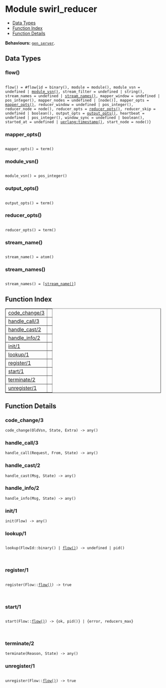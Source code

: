 

# Module swirl_reducer #
* [Data Types](#types)
* [Function Index](#index)
* [Function Details](#functions)

__Behaviours:__ [`gen_server`](gen_server.md).

<a name="types"></a>

## Data Types ##




### <a name="type-flow">flow()</a> ###


<pre><code>
flow() = #flow{id = binary(), module = module(), module_vsn = undefined | <a href="#type-module_vsn">module_vsn()</a>, stream_filter = undefined | string(), stream_names = undefined | <a href="#type-stream_names">stream_names()</a>, mapper_window = undefined | pos_integer(), mapper_nodes = undefined | [node()], mapper_opts = <a href="#type-mapper_opts">mapper_opts()</a>, reducer_window = undefined | pos_integer(), reducer_node = node(), reducer_opts = <a href="#type-reducer_opts">reducer_opts()</a>, reducer_skip = undefined | boolean(), output_opts = <a href="#type-output_opts">output_opts()</a>, heartbeat = undefined | pos_integer(), window_sync = undefined | boolean(), started_at = undefined | <a href="uerlang.md#type-timestamp">uerlang:timestamp()</a>, start_node = node()}
</code></pre>




### <a name="type-mapper_opts">mapper_opts()</a> ###


<pre><code>
mapper_opts() = term()
</code></pre>




### <a name="type-module_vsn">module_vsn()</a> ###


<pre><code>
module_vsn() = pos_integer()
</code></pre>




### <a name="type-output_opts">output_opts()</a> ###


<pre><code>
output_opts() = term()
</code></pre>




### <a name="type-reducer_opts">reducer_opts()</a> ###


<pre><code>
reducer_opts() = term()
</code></pre>




### <a name="type-stream_name">stream_name()</a> ###


<pre><code>
stream_name() = atom()
</code></pre>




### <a name="type-stream_names">stream_names()</a> ###


<pre><code>
stream_names() = [<a href="#type-stream_name">stream_name()</a>]
</code></pre>

<a name="index"></a>

## Function Index ##


<table width="100%" border="1" cellspacing="0" cellpadding="2" summary="function index"><tr><td valign="top"><a href="#code_change-3">code_change/3</a></td><td></td></tr><tr><td valign="top"><a href="#handle_call-3">handle_call/3</a></td><td></td></tr><tr><td valign="top"><a href="#handle_cast-2">handle_cast/2</a></td><td></td></tr><tr><td valign="top"><a href="#handle_info-2">handle_info/2</a></td><td></td></tr><tr><td valign="top"><a href="#init-1">init/1</a></td><td></td></tr><tr><td valign="top"><a href="#lookup-1">lookup/1</a></td><td></td></tr><tr><td valign="top"><a href="#register-1">register/1</a></td><td></td></tr><tr><td valign="top"><a href="#start-1">start/1</a></td><td></td></tr><tr><td valign="top"><a href="#terminate-2">terminate/2</a></td><td></td></tr><tr><td valign="top"><a href="#unregister-1">unregister/1</a></td><td></td></tr></table>


<a name="functions"></a>

## Function Details ##

<a name="code_change-3"></a>

### code_change/3 ###

`code_change(OldVsn, State, Extra) -> any()`

<a name="handle_call-3"></a>

### handle_call/3 ###

`handle_call(Request, From, State) -> any()`

<a name="handle_cast-2"></a>

### handle_cast/2 ###

`handle_cast(Msg, State) -> any()`

<a name="handle_info-2"></a>

### handle_info/2 ###

`handle_info(Msg, State) -> any()`

<a name="init-1"></a>

### init/1 ###

`init(Flow) -> any()`

<a name="lookup-1"></a>

### lookup/1 ###

<pre><code>
lookup(FlowId::binary() | <a href="#type-flow">flow()</a>) -&gt; undefined | pid()
</code></pre>
<br />

<a name="register-1"></a>

### register/1 ###

<pre><code>
register(Flow::<a href="#type-flow">flow()</a>) -&gt; true
</code></pre>
<br />

<a name="start-1"></a>

### start/1 ###

<pre><code>
start(Flow::<a href="#type-flow">flow()</a>) -&gt; {ok, pid()} | {error, reducers_max}
</code></pre>
<br />

<a name="terminate-2"></a>

### terminate/2 ###

`terminate(Reason, State) -> any()`

<a name="unregister-1"></a>

### unregister/1 ###

<pre><code>
unregister(Flow::<a href="#type-flow">flow()</a>) -&gt; true
</code></pre>
<br />

